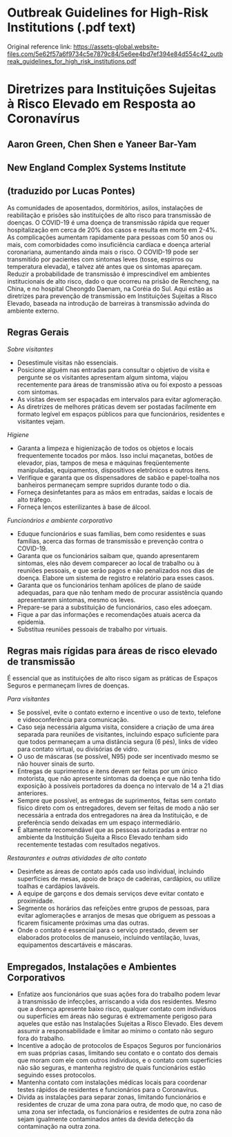 # Outbreak Guidelines for High-Risk Institutions (.pdf text)
Original reference link: https://assets-global.website-files.com/5e62f57a6f9734c5e7879c84/5e6ee4bd7ef394e84d554c42_outbreak_guidelines_for_high_risk_institutions.pdf

# Diretrizes para Instituições Sujeitas à Risco Elevado em Resposta ao Coronavírus
## Aaron Green, Chen Shen e Yaneer Bar-Yam
## New England Complex Systems Institute
## (traduzido por Lucas Pontes)

As comunidades de aposentados, dormitórios, asilos, instalações de reabilitação e prisões são instituições de alto risco para transmissão de doenças. O COVID-19 é uma doença de transmissão rápida que requer hospitalização em cerca de 20\% dos casos e resulta em morte em 2-4\%. As complicações aumentam rapidamente para pessoas com 50 anos ou mais, com comorbidades como insuficiência cardíaca e doença arterial coronariana, aumentando ainda mais o risco. O COVID-19 pode ser transmitido por pacientes com sintomas leves (tosse, espirros ou temperatura elevada), e talvez até antes que os sintomas apareçam. Reduzir a probabilidade de transmissão é imprescindível em ambientes institucionais de alto risco, dado o que ocorreu na prisão de Rencheng, na China, e no hospital Cheongdo Daenam, na Coréia do Sul. Aqui estão as diretrizes para prevenção de transmissão em Instituições Sujeitas a Risco Elevado, baseada na introdução de barreiras à transmissão advinda do ambiente externo.

## Regras Gerais

*Sobre visitantes*
* Desestimule visitas não essenciais.
* Posicione alguém nas entradas para consultar o objetivo de
visita e pergunte se os visitantes apresentam algum sintoma, viajou recentemente para áreas de transmissão ativa ou foi exposto a pessoas com sintomas.
* As visitas devem ser espaçadas em intervalos para evitar aglomeração.
* As diretrizes de melhores práticas devem ser postadas facilmente em formato legível em espaços públicos para que funcionários, residentes e visitantes vejam.

*Higiene*
* Garanta a limpeza e higienização de todos os objetos e locais frequentemente tocados por mãos. Isso inclui maçanetas, botões de elevador, pias, tampos de mesa e máquinas freqüentemente manipuladas, equipamentos, dispositivos eletrônicos e outros itens.
* Verifique e garanta que os dispensadores de sabão e papel-toalha nos banheiros permaneçam sempre supridos durante todo o dia.
* Forneça desinfetantes para as mãos em entradas, saídas e locais de alto tráfego.
* Forneça lenços esterilizantes à base de álcool.

*Funcionários e ambiente corporativo*
* Eduque funcionários e suas famílias, bem como residentes e suas famílias, acerca das formas de transmissão e prevenção contra o COVID-19.
* Garanta que os funcionários saibam que, quando apresentarem sintomas, eles não devem comparecer ao local de trabalho ou à reuniões pessoais, e que serão pagos e não penalizados nos dias de doença. Elabore um sistema de registro e relatório para esses casos.
* Garanta que os funcionários tenham apólices de plano de saúde adequadas, para que não tenham medo de procurar assistência quando apresentarem sintomas, mesmo os leves.
* Prepare-se para a substituição de funcionários, caso eles adoeçam.
* Fique a par das informações e recomendações atuais acerca da epidemia.
* Substitua reuniões pessoais de trabalho por virtuais.

## Regras mais rígidas para áreas de risco elevado de transmissão

É essencial que as instituições de alto risco sigam as práticas de Espaços Seguros e permaneçam livres de doenças.

*Para visitantes*
* Se possível, evite o contato externo e incentive o uso de texto, telefone e videoconferência para comunicação.
* Caso seja necessária alguma visita, considere a criação de uma área separada para reuniões de visitantes, incluindo espaço suficiente para que todos permaneçam a uma distância segura (6 pés), links de vídeo para contato virtual, ou divisórias de vidro.
* O uso de máscaras (se possível, N95) pode ser incentivado mesmo se não houver sinais de surto.
* Entregas de suprimentos e itens devem ser feitas por um único motorista, que não apresente sintomas da doença e que não tenha tido exposição à possíveis portadores da doença no intervalo de 14 a 21 dias anteriores.
* Sempre que possível, as entregas de suprimentos, feitas sem contato físico direto com os entregadores, devem ser feitas de modo a não ser necessária a entrada dos entregadores na área da Instituição, e de preferência sendo deixadas em um espaço intermediário.
* É altamente recomendável que as pessoas autorizadas a entrar no ambiente da Instituição Sujeita a Risco Elevado tenham sido recentemente testadas com resultados negativos.

*Restaurantes e outras atividades de alto contato*
* Desinfete as áreas de contato após cada uso individual, incluindo superfícies de mesas, apoio de braço de cadeiras, cardápios, ou utilize toalhas e cardápios laváveis.
* A equipe de garçons e dos demais serviços deve evitar contato e proximidade.
* Segmente os horários das refeições entre grupos de pessoas, para evitar aglomerações e arranjos de mesas que obriguem as pessoas a ficarem fisicamente próximas uma das outras.
* Onde o contato é essencial para o serviço prestado, devem ser elaborados protocolos de manuseio, incluindo ventilação, luvas, equipamentos descartáveis e máscaras.

## Empregados, Instalações e Ambientes Corporativos
* Enfatize aos funcionários que suas ações fora do trabalho podem levar à transmissão de infecções, arriscando a vida dos residentes. Mesmo que a doença apresente baixo risco, qualquer contato com indivíduos ou superfícies em áreas não seguras é extremamente perigoso para aqueles que estão nas Instalações Sujeitas a Risco Elevado. Eles devem assumir a responsabilidade e limitar ao mínimo o contato não seguro fora do trabalho.
* Incentive a adoção de protocolos de Espaços Seguros por funcionários em suas próprias casas, limitando seu contato e o contato dos demais que moram com ele com outros indivíduos, e o contato com superfícies não são seguras, e mantenha registro de quais funcionários estão seguindo esses protocolos.
* Mantenha contato com instalações médicas locais para coordenar testes rápidos de residentes e funcionários para o Coronavírus.
* Divida as instalações para separar zonas, limitando funcionários e residentes de cruzar de uma zona para outra, de modo que, no caso de uma zona ser infectada, os funcionários e residentes de outra zona não sejam igualmente contaminados antes da devida detecção da contaminação na outra zona.

